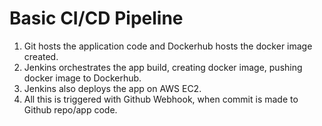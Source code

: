 # Basic CI/CD Pipeline

1. Git hosts the application code and Dockerhub hosts the docker image created.
2. Jenkins orchestrates the app build, creating docker image, pushing docker image to Dockerhub.
3. Jenkins also deploys the app on AWS EC2.
4. All this is triggered with Github Webhook, when commit is made to Github repo/app code.
